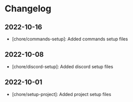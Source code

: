 # Changelog

## 2022-10-16
 - [chore/commands-setup]: Added commands setup files


## 2022-10-08
 - [chore/discord-setup]: Added discord setup files


## 2022-10-01
 - [chore/setup-project]: Added project setup files
